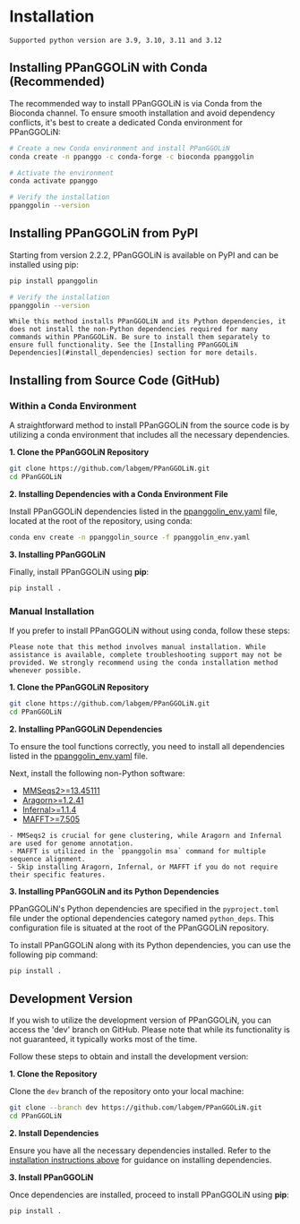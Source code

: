 # Installation

```{note}
Supported python version are 3.9, 3.10, 3.11 and 3.12
```

## Installing PPanGGOLiN with Conda (Recommended)

The recommended way to install PPanGGOLiN is via Conda from the Bioconda channel. To ensure smooth installation and avoid dependency conflicts, it's best to create a dedicated Conda environment for PPanGGOLiN:

```bash
# Create a new Conda environment and install PPanGGOLiN
conda create -n ppanggo -c conda-forge -c bioconda ppanggolin

# Activate the environment
conda activate ppanggo

# Verify the installation
ppanggolin --version
```

## Installing PPanGGOLiN from PyPI

Starting from version 2.2.2, PPanGGOLiN is available on PyPI and can be installed using pip:

```bash
pip install ppanggolin

# Verify the installation
ppanggolin --version
```

```{warning}
While this method installs PPanGGOLiN and its Python dependencies, it does not install the non-Python dependencies required for many commands within PPanGGOLiN. Be sure to install them separately to ensure full functionality. See the [Installing PPanGGOLiN Dependencies](#install_dependencies) section for more details.
``` 


## Installing from Source Code (GitHub)

### Within a Conda Environment

A straightforward method to install PPanGGOLiN from the source code is by utilizing a conda environment that includes all the necessary dependencies.

**1. Clone the PPanGGOLiN Repository**

```bash
git clone https://github.com/labgem/PPanGGOLiN.git
cd PPanGGOLiN
```

**2. Installing Dependencies with a Conda Environment File**

Install PPanGGOLiN dependencies listed in the [ppanggolin_env.yaml](../../ppanggolin_env.yaml) file, located at the root of the repository, using conda:

```bash
conda env create -n ppanggolin_source -f ppanggolin_env.yaml
```

**3. Installing PPanGGOLiN**

Finally, install PPanGGOLiN using **pip**:

```bash
pip install .
```

### Manual Installation

If you prefer to install PPanGGOLiN without using conda, follow these steps:

```{warning}
Please note that this method involves manual installation. While assistance is available, complete troubleshooting support may not be provided. We strongly recommend using the conda installation method whenever possible.
```

**1. Clone the PPanGGOLiN Repository**

```bash
git clone https://github.com/labgem/PPanGGOLiN.git
cd PPanGGOLiN
```

**2. Installing PPanGGOLiN Dependencies** <a name="install_dependecies"></a>

To ensure the tool functions correctly, you need to install all dependencies listed in the [ppanggolin_env.yaml](../../ppanggolin_env.yaml) file.

Next, install the following non-Python software:

- [MMSeqs2>=13.45111](https://github.com/soedinglab/MMseqs2/wiki#installation)
- [Aragorn>=1.2.41](http://www.ansikte.se/ARAGORN/Downloads/)
- [Infernal>=1.1.4](http://eddylab.org/infernal/)
- [MAFFT>=7.505](https://mafft.cbrc.jp/alignment/software/)

```{note}
- MMSeqs2 is crucial for gene clustering, while Aragorn and Infernal are used for genome annotation.
- MAFFT is utilized in the `ppanggolin msa` command for multiple sequence alignment.
- Skip installing Aragorn, Infernal, or MAFFT if you do not require their specific features.
```



**3. Installing PPanGGOLiN and its Python Dependencies**

PPanGGOLiN's Python dependencies are specified in the `pyproject.toml` file under the optional dependencies category named `python_deps`. This configuration file is situated at the root of the PPanGGOLiN repository.

To install PPanGGOLiN along with its Python dependencies, you can use the following pip command:

```bash
pip install .
```


## Development Version

If you wish to utilize the development version of PPanGGOLiN, you can access the 'dev' branch on GitHub. Please note that while its functionality is not guaranteed, it typically works most of the time.

Follow these steps to obtain and install the development version:

**1. Clone the Repository**

Clone the `dev` branch of the repository onto your local machine:

```bash
git clone --branch dev https://github.com/labgem/PPanGGOLiN.git
cd PPanGGOLiN
```

**2. Install Dependencies**

Ensure you have all the necessary dependencies installed. Refer to the [installation instructions above](#installing-from-source-code-github) for guidance on installing dependencies.

**3. Install PPanGGOLiN**

Once dependencies are installed, proceed to install PPanGGOLiN using **pip**:

```bash
pip install .
```
